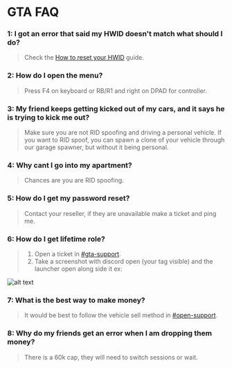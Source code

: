 # GTA FAQ

### 1: I got an error that said my HWID doesn't match what should I do?
> Check the [How to reset your HWID](https://github.com/GHXIIST/Ozark-Guides/blob/master/General%20Guides%20%26%20Info/How%20to%20reset%20your%20HWID.md) guide.

### 2: How do I open the menu?
> Press F4 on keyboard or RB/R1 and right on DPAD for controller.

### 3: My friend keeps getting kicked out of my cars, and it says he is trying to kick me out?
> Make sure you are not RID spoofing and driving a personal vehicle. If you want to RID spoof, you can spawn a clone of your vehicle through our garage spawner, but without it being personal.

### 4: Why cant I go into my apartment?
> Chances are you are RID spoofing.

### 5: How do I get my password reset? 
> Contact your reseller, if they are unavailable make a ticket and ping me.

### 6: How do I get lifetime role? 
> 1. Open a ticket in [#gta-support](https://discord.com/channels/756197840518119476/771077552495656971). 
> 2. Take a screenshot with discord open (your tag visible) and the launcher open along side it ex:

![alt text](https://i.imgur.com/teN1n5Q.png "Verification Example")

### 7: What is the best way to make money? 
> It would be best to follow the vehicle sell method in [#open-support](https://discord.com/channels/756197840518119476/807140716693422087).

### 8: Why do my friends get an error when I am dropping them money?
> There is a 60k cap, they will need to switch sessions or wait.